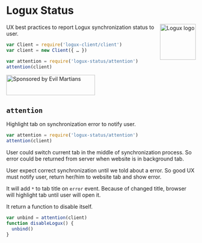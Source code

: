 # Logux Status

<img align="right" width="95" height="95" title="Logux logo"
     src="https://cdn.rawgit.com/logux/logux/master/logo.svg">

UX best practices to report Logux synchronization status to user.

```js
var Client = require('logux-client/client')
var client = new Client({ … })

var attention = require('logux-status/attention')
attention(client)
```

<a href="https://evilmartians.com/?utm_source=logux-status">
  <img src="https://evilmartians.com/badges/sponsored-by-evil-martians.svg"
       alt="Sponsored by Evil Martians" width="236" height="54">
</a>

## `attention`

Highlight tab on synchronization error to notify user.

```js
var attention = require('logux-status/attention')
attention(client)
```

User could switch current tab in the middle of synchronization process.
So error could be returned from server when website is in background tab.

User expect correct synchronization until we told about a error.
So good UX must notify user, return her/him to website tab and show error.

It will add `*` to tab title on `error` event. Because of changed title,
browser will highlight tab until user will open it.

It return a function to disable itself.

```js
var unbind = attention(client)
function disableLogux() {
  unbind()
}
```
